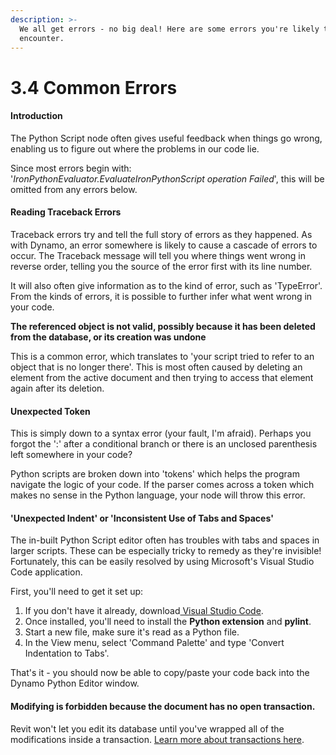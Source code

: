 ```yaml
---
description: >-
  We all get errors - no big deal! Here are some errors you're likely to
  encounter.
---
```


# 3.4 Common Errors

#### Introduction

The Python Script node often gives useful feedback when things go wrong, enabling us to figure out where the problems in our code lie. 

Since most errors begin with: '_IronPythonEvaluator.EvaluateIronPythonScript operation Failed_', this will be omitted from any errors below.

#### Reading Traceback Errors

Traceback errors try and tell the full story of errors as they happened. As with Dynamo, an error somewhere is likely to cause a cascade of errors to occur. The Traceback message will tell you where things went wrong in reverse order, telling you the source of the error first with its line number.

It will also often give information as to the kind of error, such as 'TypeError'. From the kinds of errors, it is possible to further infer what went wrong in your code. 

**The referenced object is not valid, possibly because it has been deleted from the database, or its creation was undone**

This is a common error, which translates to 'your script tried to refer to an object that is no longer there'. This is most often caused by deleting an element from the active document and then trying to access that element again after its deletion.

#### Unexpected Token 

This is simply down to a syntax error \(your fault, I'm afraid\). Perhaps you forgot the ':' after a conditional branch or there is an unclosed parenthesis left somewhere in your code?

Python scripts are broken down into 'tokens' which helps the program navigate the logic of your code. If the parser comes across a token which makes no sense in the Python language, your node will throw this error.

#### 'Unexpected Indent' or 'Inconsistent Use of Tabs and Spaces'

The in-built Python Script editor often has troubles with tabs and spaces in larger scripts. These can be especially tricky to remedy as they're invisible! Fortunately, this can be easily resolved by using Microsoft's Visual Studio Code application.

First, you'll need to get it set up:

1. If you don't have it already, download[ Visual Studio Code](https://code.visualstudio.com/download).
2. Once installed, you'll need to install the **Python extension** and **pylint**.
3. Start a new file, make sure it's read as a Python file.
4. In the View menu, select 'Command Palette' and type 'Convert Indentation to Tabs'.

That's it - you should now be able to copy/paste your code back into the Dynamo Python Editor window.

#### Modifying is forbidden because the document has no open transaction.

Revit won't let you edit its database until you've wrapped all of the modifications inside a transaction. [Learn more about transactions here](../4-revit-specific-topics/working-with-transactions.md).


